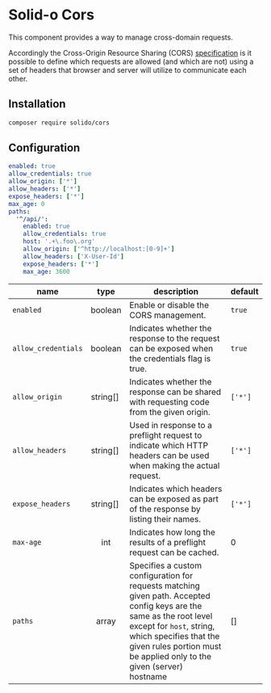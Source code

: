 Solid-o Cors
============

This component provides a way to manage cross-domain requests. 

Accordingly the Cross-Origin Resource Sharing (CORS) [specification](https://www.w3.org/TR/cors/) is it possible to define which requests are allowed (and which are not) using a set of headers that browser and server will utilize to communicate each other.

Installation
------------

```bash
composer require solido/cors
```

Configuration
-------------
```yaml
enabled: true
allow_credentials: true
allow_origin: ['*']
allow_headers: ['*']
expose_headers: ['*']
max_age: 0
paths:
  '^/api/':
    enabled: true
    allow_credentials: true
    host: '.+\.foo\.org'
    allow_origin: ['^http://localhost:[0-9]+']
    allow_headers: ['X-User-Id']
    expose_headers: ['*']
    max_age: 3600
```

|name|type|description|default|
|-|:-:|-|-|
| `enabled` | boolean | Enable or disable the CORS management. | `true` |
| `allow_credentials` | boolean | Indicates whether the response to the request can be exposed when the credentials flag is true. | `true` |
| `allow_origin` | string[] | Indicates whether the response can be shared with requesting code from the given origin. | `['*']` | 
| `allow_headers` | string[] | Used in response to a preflight request to indicate which HTTP headers can be used when making the actual request. | `['*']` | 
| `expose_headers` | string[] | Indicates which headers can be exposed as part of the response by listing their names. | `['*']` | 
| `max-age` | int | Indicates how long the results of a preflight request can be cached. | 0 |
| `paths` | array | Specifies a custom configuration for requests matching given path. Accepted config keys are the same as the root level except for `host`, string, which specifies that the given rules portion must be applied only to the given (server) hostname | [] |

